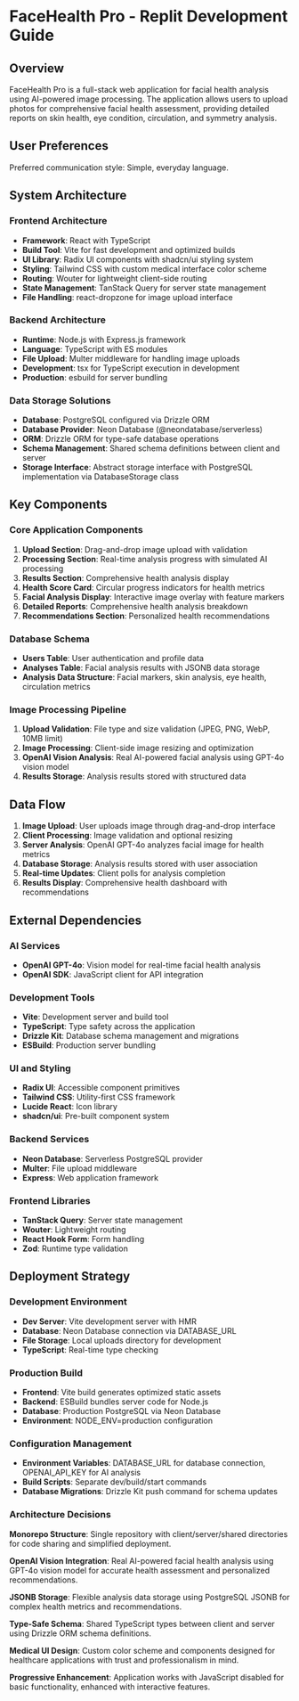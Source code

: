 # FaceHealth Pro - Replit Development Guide

## Overview

FaceHealth Pro is a full-stack web application for facial health analysis using AI-powered image processing. The application allows users to upload photos for comprehensive facial health assessment, providing detailed reports on skin health, eye condition, circulation, and symmetry analysis.

## User Preferences

Preferred communication style: Simple, everyday language.

## System Architecture

### Frontend Architecture
- **Framework**: React with TypeScript
- **Build Tool**: Vite for fast development and optimized builds
- **UI Library**: Radix UI components with shadcn/ui styling system
- **Styling**: Tailwind CSS with custom medical interface color scheme
- **Routing**: Wouter for lightweight client-side routing
- **State Management**: TanStack Query for server state management
- **File Handling**: react-dropzone for image upload interface

### Backend Architecture
- **Runtime**: Node.js with Express.js framework
- **Language**: TypeScript with ES modules
- **File Upload**: Multer middleware for handling image uploads
- **Development**: tsx for TypeScript execution in development
- **Production**: esbuild for server bundling

### Data Storage Solutions
- **Database**: PostgreSQL configured via Drizzle ORM
- **Database Provider**: Neon Database (@neondatabase/serverless)
- **ORM**: Drizzle ORM for type-safe database operations
- **Schema Management**: Shared schema definitions between client and server
- **Storage Interface**: Abstract storage interface with PostgreSQL implementation via DatabaseStorage class

## Key Components

### Core Application Components
1. **Upload Section**: Drag-and-drop image upload with validation
2. **Processing Section**: Real-time analysis progress with simulated AI processing
3. **Results Section**: Comprehensive health analysis display
4. **Health Score Card**: Circular progress indicators for health metrics
5. **Facial Analysis Display**: Interactive image overlay with feature markers
6. **Detailed Reports**: Comprehensive health analysis breakdown
7. **Recommendations Section**: Personalized health recommendations

### Database Schema
- **Users Table**: User authentication and profile data
- **Analyses Table**: Facial analysis results with JSONB data storage
- **Analysis Data Structure**: Facial markers, skin analysis, eye health, circulation metrics

### Image Processing Pipeline
1. **Upload Validation**: File type and size validation (JPEG, PNG, WebP, 10MB limit)
2. **Image Processing**: Client-side image resizing and optimization
3. **OpenAI Vision Analysis**: Real AI-powered facial analysis using GPT-4o vision model
4. **Results Storage**: Analysis results stored with structured data

## Data Flow

1. **Image Upload**: User uploads image through drag-and-drop interface
2. **Client Processing**: Image validation and optional resizing
3. **Server Analysis**: OpenAI GPT-4o analyzes facial image for health metrics
4. **Database Storage**: Analysis results stored with user association
5. **Real-time Updates**: Client polls for analysis completion
6. **Results Display**: Comprehensive health dashboard with recommendations

## External Dependencies

### AI Services
- **OpenAI GPT-4o**: Vision model for real-time facial health analysis
- **OpenAI SDK**: JavaScript client for API integration

### Development Tools
- **Vite**: Development server and build tool
- **TypeScript**: Type safety across the application
- **Drizzle Kit**: Database schema management and migrations
- **ESBuild**: Production server bundling

### UI and Styling
- **Radix UI**: Accessible component primitives
- **Tailwind CSS**: Utility-first CSS framework
- **Lucide React**: Icon library
- **shadcn/ui**: Pre-built component system

### Backend Services
- **Neon Database**: Serverless PostgreSQL provider
- **Multer**: File upload middleware
- **Express**: Web application framework

### Frontend Libraries
- **TanStack Query**: Server state management
- **Wouter**: Lightweight routing
- **React Hook Form**: Form handling
- **Zod**: Runtime type validation

## Deployment Strategy

### Development Environment
- **Dev Server**: Vite development server with HMR
- **Database**: Neon Database connection via DATABASE_URL
- **File Storage**: Local uploads directory for development
- **TypeScript**: Real-time type checking

### Production Build
- **Frontend**: Vite build generates optimized static assets
- **Backend**: ESBuild bundles server code for Node.js
- **Database**: Production PostgreSQL via Neon Database
- **Environment**: NODE_ENV=production configuration

### Configuration Management
- **Environment Variables**: DATABASE_URL for database connection, OPENAI_API_KEY for AI analysis
- **Build Scripts**: Separate dev/build/start commands
- **Database Migrations**: Drizzle Kit push command for schema updates

### Architecture Decisions

**Monorepo Structure**: Single repository with client/server/shared directories for code sharing and simplified deployment.

**OpenAI Vision Integration**: Real AI-powered facial health analysis using GPT-4o vision model for accurate health assessment and personalized recommendations.

**JSONB Storage**: Flexible analysis data storage using PostgreSQL JSONB for complex health metrics and recommendations.

**Type-Safe Schema**: Shared TypeScript types between client and server using Drizzle ORM schema definitions.

**Medical UI Design**: Custom color scheme and components designed for healthcare applications with trust and professionalism in mind.

**Progressive Enhancement**: Application works with JavaScript disabled for basic functionality, enhanced with interactive features.